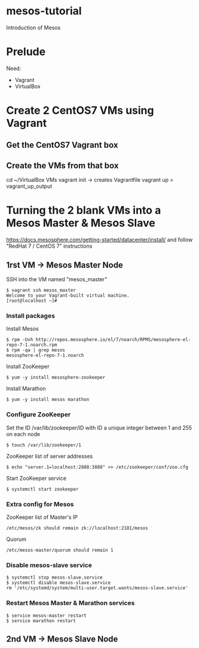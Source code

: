 # mesos-tutorial
Introduction of Mesos

# Prelude
Need:
* Vagrant
* VirtualBox

# Create 2 CentOS7 VMs using Vagrant
## Get the CentOS7 Vagrant box
## Create the VMs from that box
cd ~/VirtualBox VMs
vagrant init
-> creates Vagrantfile
vagrant up > vagrant_up_output

# Turning the 2 blank VMs into a Mesos Master & Mesos Slave
https://docs.mesosphere.com/getting-started/datacenter/install/ and follow "RedHat 7 / CentOS 7" instructions

## 1rst VM -> Mesos Master Node
SSH into the VM named "mesos_master"
```
$ vagrant ssh mesos_master
Welcome to your Vagrant-built virtual machine.
[root@localhost ~]#
```
### Install packages
Install Mesos
```
$ rpm -Uvh http://repos.mesosphere.io/el/7/noarch/RPMS/mesosphere-el-repo-7-1.noarch.rpm
$ rpm -qa | grep mesos
mesosphere-el-repo-7-1.noarch
```
Install ZooKeeper
```
$ yum -y install mesosphere-zookeeper
```
Install Marathon
```
$ yum -y install mesos marathon
```
### Configure ZooKeeper
Set the ID
/var/lib/zookeeper/ID with ID a unique integer between 1 and 255 on each node
```
$ touch /var/lib/zookeeper/1
```
ZooKeeper list of server addresses
```
$ echo "server.1=localhost:2888:3888" >> /etc/zookeeper/conf/zoo.cfg
```
Start ZooKeeper service
```
$ systemctl start zookeeper
```
### Extra config for Mesos

ZooKeeper list of Master's IP
```
/etc/mesos/zk should remain zk://localhost:2181/mesos
```
Quorum
```
/etc/mesos-master/quorum should remain 1
```
### Disable mesos-slave service
```
$ systemctl stop mesos-slave.service
$ systemctl disable mesos-slave.service
rm '/etc/systemd/system/multi-user.target.wants/mesos-slave.service'
```
### Restart Mesos Master & Marathon services
```
$ service mesos-master restart
$ service marathon restart
```




## 2nd VM -> Mesos Slave Node
